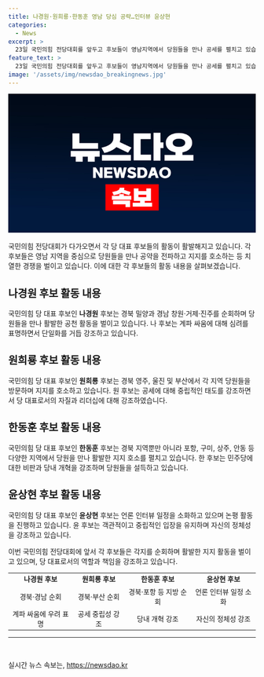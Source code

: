 ```yaml
---
title: 나경원·원희룡·한동훈 영남 당심 공략…인터뷰 윤상현
categories:
  - News
excerpt: >
  23일 국민의힘 전당대회를 앞두고 후보들이 영남지역에서 당원들을 만나 공세를 펼치고 있습니다. 각 후보들은 자신의 지역에서 당원 간담회를 진행하며 정책 방향을 강조하고, 지지를 호소하고 있습니다. 또한 후보들은 단일화보다는 실질적으로 비슷한 생각을 가진 후보에 대해 사퇴를 모색하며, 치열한 경쟁과 인신 공격을 거리낌없이 거부하고 있습니다. 기자인 윤상현 후보는 언론 인터뷰를 이끌어가며 후보로서의 자질과 리더십을 강조할 예정입니다.
feature_text: >
  23일 국민의힘 전당대회를 앞두고 후보들이 영남지역에서 당원들을 만나 공세를 펼치고 있습니다. 각 후보들은 자신의 지역에서 당원 간담회를 진행하며 정책 방향을 강조하고, 지지를 호소하고 있습니다. 또한 후보들은 단일화보다는 실질적으로 비슷한 생각을 가진 후보에 대해 사퇴를 모색하며, 치열한 경쟁과 인신 공격을 거리낌없이 거부하고 있습니다. 기자인 윤상현 후보는 언론 인터뷰를 이끌어가며 후보로서의 자질과 리더십을 강조할 예정입니다.
image: '/assets/img/newsdao_breakingnews.jpg'
---
```


<p><img src="/assets/img/newsdao_breakingnews.jpg" alt="flaretime 속보" /></p>

<p data-ke-size="size16">국민의힘 전당대회가 다가오면서 각 당 대표 후보들의 활동이 활발해지고 있습니다. 각 후보들은 영남 지역을 중심으로 당원들을 만나 공약을 전파하고 지지를 호소하는 등 치열한 경쟁을 벌이고 있습니다. 이에 대한 각 후보들의 활동 내용을 살펴보겠습니다.</p>

<h2 data-ke-size="size26">나경원 후보 활동 내용</h2>

<p>국민의힘 당 대표 후보인 <b>나경원</b> 후보는 경북 밀양과 경남 창원·거제·진주를 순회하며 당원들을 만나 활발한 공천 활동을 벌이고 있습니다. 나 후보는 계파 싸움에 대해 심려를 표명하면서 단일화를 거듭 강조하고 있습니다.</p>

<h2 data-ke-size="size26">원희룡 후보 활동 내용</h2>

<p>국민의힘 당 대표 후보인 <b>원희룡</b> 후보는 경북 영주, 울진 및 부산에서 각 지역 당원들을 방문하며 지지를 호소하고 있습니다. 원 후보는 공세에 대해 중립적인 태도를 강조하면서 당 대표로서의 자질과 리더십에 대해 강조하였습니다.</p>

<h2 data-ke-size="size26">한동훈 후보 활동 내용</h2>

<p>국민의힘 당 대표 후보인 <b>한동훈</b> 후보는 경북 지역뿐만 아니라 포항, 구미, 상주, 안동 등 다양한 지역에서 당원을 만나 활발한 지지 호소를 펼치고 있습니다. 한 후보는 민주당에 대한 비판과 당내 개혁을 강조하며 당원들을 설득하고 있습니다.</p>

<h2 data-ke-size="size26">윤상현 후보 활동 내용</h2>

<p>국민의힘 당 대표 후보인 <b>윤상현</b> 후보는 언론 인터뷰 일정을 소화하고 있으며 논평 활동을 진행하고 있습니다. 윤 후보는 객관적이고 중립적인 입장을 유지하며 자신의 정체성을 강조하고 있습니다.</p>

<p>이번 국민의힘 전당대회에 앞서 각 후보들은 각지를 순회하며 활발한 지지 활동을 벌이고 있으며, 당 대표로서의 역할과 책임을 강조하고 있습니다.</p></p>

<table>
    <tbody>
        <tr>
            <td style="text-align: center; height: 17px;"><b>나경원 후보</b></td>
            <td style="text-align: center; height: 17px;"><b>원희룡 후보</b></td>
            <td style="text-align: center; height: 17px;"><b>한동훈 후보</b></td>
            <td style="text-align: center; height: 17px;"><b>윤상현 후보</b></td>
        </tr>
        <tr>
            <td style="text-align: center;">경북·경남 순회</td>
            <td style="text-align: center;">경북·부산 순회</td>
            <td style="text-align: center;">경북·포항 등 지방 순회</td>
            <td style="text-align: center;">언론 인터뷰 일정 소화</td>
        </tr>
        <tr>
            <td style="text-align: center;">계파 싸움에 우려 표명</td>
            <td style="text-align: center;">공세 중립성 강조</td>
            <td style="text-align: center;">당내 개혁 강조</td>
            <td style="text-align: center;">자신의 정체성 강조</td>
        </tr>
    </tbody>
</table>

<hr>

<p data-ke-size="size16">&nbsp;</p>
실시간 뉴스 속보는, <a href="https://newsdao.kr" rel="dofollow">https://newsdao.kr</a>


